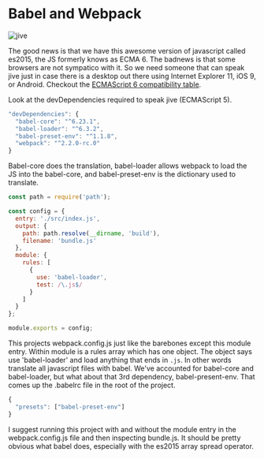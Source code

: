# Babel and Webpack

![jive](https://cdn.meme.am/cache/instances/folder321/400x/55772321.jpg)

The good news is that we have this awesome version of javascript called es2015, the JS formerly knows as ECMA 6. The badnews is that some browsers are not sympatico with it. So we need someone that can speak jive just in case there is a desktop out there using Internet Explorer 11, iOS 9, or Android. Checkout the [ECMAScript 6 compatibility table](https://kangax.github.io/compat-table/es6/).

Look at the devDependencies required to speak jive (ECMAScript 5).
``` javascript
"devDependencies": {
  "babel-core": "^6.23.1",
  "babel-loader": "^6.3.2",
  "babel-preset-env": "^1.1.8",
  "webpack": "^2.2.0-rc.0"
}
```
Babel-core does the translation, babel-loader allows webpack to load the JS into the babel-core, and babel-preset-env is the dictionary used to translate. 
``` javascript
const path = require('path');

const config = {
  entry: './src/index.js',
  output: {
    path: path.resolve(__dirname, 'build'),
    filename: 'bundle.js'
  },
  module: {
    rules: [
      {
        use: 'babel-loader',
        test: /\.js$/
      }
    ]
  }
};

module.exports = config;
```
This projects webpack.config.js just like the barebones except this module entry. Within module is a rules array which has one object. The object says use 'babel-loader' and load anything that ends in `.js`. In other words translate all javascript files with babel. We've accounted for babel-core and babel-loader, but what about that 3rd dependency, babel-present-env. That comes up the .babelrc file in the root of the project. 
``` javascript
{
  "presets": ["babel-preset-env"]
}
```
I suggest running this project with and without the module entry in the webpack.config.js file and then inspecting bundle.js. It should be pretty obvious what babel does, especially with the es2015 array spread operator.

